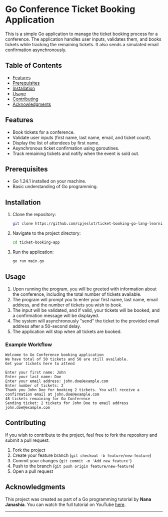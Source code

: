 
# Go Conference Ticket Booking Application

This is a simple Go application to manage the ticket booking process for a conference. The application handles user inputs, validates them, and books tickets while tracking the remaining tickets. It also sends a simulated email confirmation asynchronously.

## Table of Contents

- [Features](#features)
- [Prerequisites](#prerequisites)
- [Installation](#installation)
- [Usage](#usage)
- [Contributing](#contributing)
- [Acknowledgments](#acknowledgments)

## Features

- Book tickets for a conference.
- Validate user inputs (first name, last name, email, and ticket count).
- Display the list of attendees by first name.
- Asynchronous ticket confirmation using goroutines.
- Track remaining tickets and notify when the event is sold out.

## Prerequisites

- Go 1.24.1 installed on your machine.
- Basic understanding of Go programming.

## Installation

1. Clone the repository:

   ```bash
   git clone https://github.com/cpjeslot/ticket-booking-go-lang-learning.git
   ```

2. Navigate to the project directory:

   ```bash
   cd ticket-booking-app
   ```

3. Run the application:

   ```bash
   go run main.go
   ```

## Usage

1. Upon running the program, you will be greeted with information about the conference, including the total number of tickets available.
2. The program will prompt you to enter your first name, last name, email address, and the number of tickets you wish to book.
3. The input will be validated, and if valid, your tickets will be booked, and a confirmation message will be displayed.
4. The system will asynchronously "send" the ticket to the provided email address after a 50-second delay.
5. The application will stop when all tickets are booked.

### Example Workflow

```
Welcome to Go Conference booking application
We have total of 50 tickets and 50 are still available.
Get your tickets here to attend

Enter your first name: John
Enter your last name: Doe
Enter your email address: john.doe@example.com
Enter number of tickets: 2
Thank you John Doe for booking 2 tickets. You will receive a confirmation email at john.doe@example.com
48 tickets remaining for Go Conference
Sending ticket: 2 tickets for John Doe to email address john.doe@example.com
```

## Contributing

If you wish to contribute to the project, feel free to fork the repository and submit a pull request.

1. Fork the project
2. Create your feature branch (`git checkout -b feature/new-feature`)
3. Commit your changes (`git commit -m 'Add new feature'`)
4. Push to the branch (`git push origin feature/new-feature`)
5. Open a pull request

## Acknowledgments

This project was created as part of a Go programming tutorial by **Nana Janashia**. You can watch the full tutorial on YouTube [here](https://www.youtube.com/watch?v=yyUHQIec83I).

---
